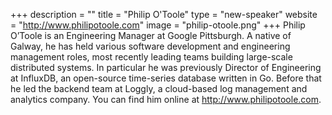 +++
description = ""
title = "Philip O'Toole"
type = "new-speaker"
website = "http://www.philipotoole.com"
image = "philip-otoole.png"
+++
Philip O’Toole is an Engineering Manager at Google Pittsburgh. A native of Galway, he has held various software development and engineering management roles, most recently leading teams building large-scale distributed systems. In particular he was previously Director of Engineering at InfluxDB, an open-source time-series database written in Go. Before that he led the backend team at Loggly, a cloud-based log management and analytics company. You can find him online at http://www.philipotoole.com.